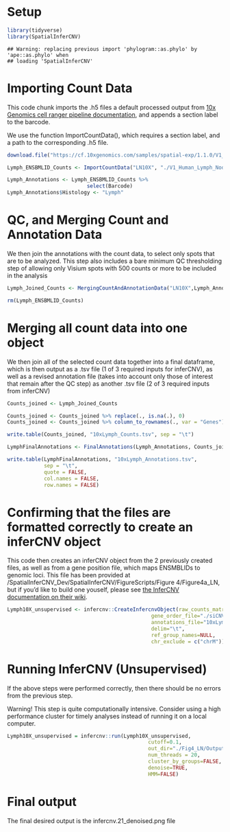 # Setup

``` r
library(tidyverse)
library(SpatialInferCNV)
```

    ## Warning: replacing previous import 'phylogram::as.phylo' by 'ape::as.phylo' when
    ## loading 'SpatialInferCNV'

# Importing Count Data

This code chunk imports the .h5 files a default processed output from
[10x Genomics cell ranger pipeline
documentation](https://support.10xgenomics.com/single-cell-gene-expression/software/pipelines/latest/output/molecule_info),
and appends a section label to the barcode.

We use the function ImportCountData(), which requires a section label,
and a path to the corresponding .h5 file.

``` r
download.file("https://cf.10xgenomics.com/samples/spatial-exp/1.1.0/V1_Human_Lymph_Node/V1_Human_Lymph_Node_filtered_feature_bc_matrix.h5", "./V1_Human_Lymph_Node_filtered_feature_bc_matrix.h5", mode = "wb")

Lymph_ENSBMLID_Counts <- ImportCountData("LN10X", "./V1_Human_Lymph_Node_filtered_feature_bc_matrix.h5")

Lymph_Annotations <- Lymph_ENSBMLID_Counts %>%
                          select(Barcode)
Lymph_Annotations$Histology <- "Lymph"
```

# QC, and Merging Count and Annotation Data

We then join the annotations with the count data, to select only spots
that are to be analyzed. This step also includes a bare minimum QC
thresholding step of allowing only Visium spots with 500 counts or more
to be included in the analysis

``` r
Lymph_Joined_Counts <- MergingCountAndAnnotationData("LN10X",Lymph_Annotations, Lymph_ENSBMLID_Counts)

rm(Lymph_ENSBMLID_Counts)
```

# Merging all count data into one object

We then join all of the selected count data together into a final
dataframe, which is then output as a .tsv file (1 of 3 required inputs
for inferCNV), as well as a revised annotation file (takes into account
only those of interest that remain after the QC step) as another .tsv
file (2 of 3 required inputs from inferCNV)

``` r
Counts_joined <- Lymph_Joined_Counts

Counts_joined <- Counts_joined %>% replace(., is.na(.), 0)
Counts_joined <- Counts_joined %>% column_to_rownames(., var = "Genes")

write.table(Counts_joined, "10xLymph_Counts.tsv", sep = "\t")

LymphFinalAnnotations <- FinalAnnotations(Lymph_Annotations, Counts_joined)

write.table(LymphFinalAnnotations, "10xLymph_Annotations.tsv", 
            sep = "\t",
            quote = FALSE, 
            col.names = FALSE, 
            row.names = FALSE)
```

# Confirming that the files are formatted correctly to create an inferCNV object

This code then creates an inferCNV object from the 2 previously created
files, as well as from a gene position file, which maps ENSMBLIDs to
genomic loci. This file has been provided at
/SpatialInferCNV_Dev/SpatialInferCNV/FigureScripts/Figure 4/Figure4a_LN,
but if you’d like to build one youself, please see [the InferCNV
documentation on their
wiki](https://github.com/broadinstitute/inferCNV/wiki/instructions-create-genome-position-file).

``` r
Lymph10X_unsupervised <- infercnv::CreateInfercnvObject(raw_counts_matrix="10xLymph_Counts.tsv", 
                                               gene_order_file="./siCNV_GeneOrderFile.tsv",
                                               annotations_file="10xLymph_Annotations.tsv",
                                               delim="\t",
                                               ref_group_names=NULL,
                                               chr_exclude = c("chrM"))
```

# Running InferCNV (Unsupervised)

If the above steps were performed correctly, then there should be no
errors from the previous step.

Warning! This step is quite computationally intensive. Consider using a
high performance cluster for timely analyses instead of running it on a
local computer.

``` r
Lymph10X_unsupervised = infercnv::run(Lymph10X_unsupervised,
                                              cutoff=0.1,
                                              out_dir="./Fig4_LN/Outputs/", 
                                              num_threads = 20,
                                              cluster_by_groups=FALSE, 
                                              denoise=TRUE,
                                              HMM=FALSE)
```

# Final output

The final desired output is the infercnv.21_denoised.png file

<Placeholder for image>
